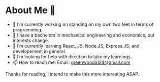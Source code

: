 # About Me 👋

<!--
**AlansAccount/AlansAccount** is a ✨ _special_ ✨ repository because its `README.md` (this file) appears on your GitHub profile.

Here are some ideas to get you started:-->

- 🔭 I’m currently working on standing on my own two feet in terms of programming.
- 🦾 I have a bachelors in mechanical engineering and economics, but interests change.
- 🌱 I’m currently learning React, JS, Node.JS, Express.JS, and developement in general.
- 🤔 I’m looking for help with direction to take my learnings.
- 📫 How to reach me: Email: greenwooda124@gmail.com

Thanks for reading, I intend to make this more interesting ASAP.
